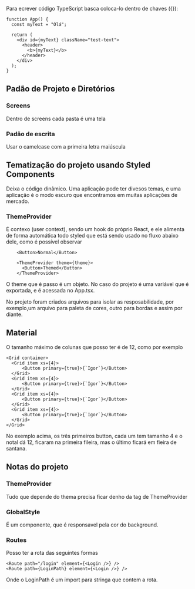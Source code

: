 Para ecrever código TypeScript basca coloca-lo dentro de chaves ({}):

```tsx
function App() {
  const myText = "Olá";

  return (
    <div id={myText} className="test-text">
      <header>
        <b>{myText}</b>
      </header>
    </div>
  );
}
```

## Padão de Projeto e Diretórios


### Screens
Dentro de screens cada pasta é uma tela

### Padão de escrita
Usar o camelcase com a primeira letra maiúscula




## Tematização do projeto usando Styled Components
Deixa o código dinâmico. Uma aplicação pode ter divesos temas, e uma aplicação é o modo escuro que encontramos em muitas aplicações de mercado.

### ThemeProvider
É contexo (user context), sendo um hook do próprio React, e ele alimenta de forma automática todo styled que está sendo usado no fluxo abaixo dele, como é possível observar

```tsx
    <Button>Normal</Button>

    <ThemeProvider theme={theme}>
      <Button>Themed</Button>
    </ThemeProvider>
```
O theme que é passo é um objeto. No caso do projeto é uma variável que é exportada, e é acessada no App.tsx.

No projeto foram criados arquivos para isolar as resposabilidade, por exemplo,um arquivo para paleta de cores, outro para bordas e assim por diante.



## Material
O tamanho máximo de colunas que posso ter é de 12, como por exemplo
```tsx
<Grid container>
  <Grid item xs={4}>
      <Button primary={true}>{`Igor`}</Button>
  </Grid>
  <Grid item xs={4}>
      <Button primary={true}>{`Igor`}</Button>
  </Grid>
  <Grid item xs={4}>
      <Button primary={true}>{`Igor`}</Button>
  </Grid>
  <Grid item xs={4}>
      <Button primary={true}>{`Igor`}</Button>
  </Grid>
</Grid>
```
No exemplo acima, os três primeiros button, cada um tem tamanho 4 e o notal dá 12, ficaram na primeira fileira, mas o último ficará em fieira de santana.


## Notas do projeto
### ThemeProvider
Tudo que depende do thema precisa ficar denho da tag de ThemeProvider

### GlobalStyle
É um componente, que é responsavel pela cor do background.

### Routes
Posso ter a rota das seguintes formas
```tsx
<Route path="/login" element={<Login />} />
<Route path={LoginPath} element={<Login />} />
```
Onde o LoginPath é um import para stringa que contem a rota.

